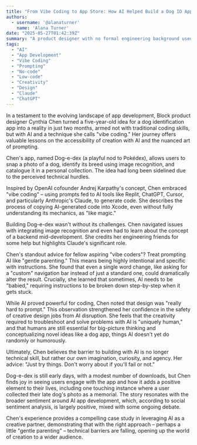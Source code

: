 ```yaml
---
title: "From Vibe Coding to App Store: How AI Helped Build a Dog ID App (and Why It Needs 'Parenting')"
authors:
  - username: '@alanaturner'
    name: 'Alana Turner'
date: "2025-05-27T01:42:39Z"
summary: "A product designer with no formal engineering background used AI to build a dog identification app, coining the term 'vibe coding' and sharing surprising insights into prompting AI."
tags:
  - "AI"
  - "App Development"
  - "Vibe Coding"
  - "Prompting"
  - "No-code"
  - "Low-code"
  - "Creativity"
  - "Design"
  - "Claude"
  - "ChatGPT"
---
```


In a testament to the evolving landscape of app development, Block product designer Cynthia Chen turned a five-year-old idea for a dog identification app into a reality in just two months, armed not with traditional coding skills, but with AI and a technique she calls "vibe coding." Her journey offers valuable lessons on the accessibility of creation with AI and the nuanced art of prompting.

Chen's app, named Dog-e-dex (a playful nod to Pokédex), allows users to snap a photo of a dog, identify its breed using image recognition, and catalogue it in a personal collection. The idea had long been sidelined due to the perceived technical hurdles.

Inspired by OpenAI cofounder Andrej Karpathy's concept, Chen embraced "vibe coding" – using prompts fed to AI tools like Replit, ChatGPT, Cursor, and particularly Anthropic's Claude, to generate code. She describes the process of copying AI-generated code into Xcode, even without fully understanding its mechanics, as "like magic."

Building Dog-e-dex wasn't without its challenges. Chen navigated issues with integrating image recognition and even had to learn about the concept of a backend mid-development. She credits her engineering friends for some help but highlights Claude's significant role.

Chen's standout advice for fellow aspiring "vibe coders"? Treat prompting AI like "gentle parenting." This means being highly intentional and specific with instructions. She found that even a single word change, like asking for a "custom" navigation bar instead of just a standard one, could dramatically alter the result. Crucially, she learned that sometimes, AI needs to be "babied," requiring instructions to be broken down step-by-step when it gets stuck.

While AI proved powerful for coding, Chen noted that design was "really hard to prompt." This observation strengthened her confidence in the safety of creative design jobs from AI disruption. She feels that the creativity required to troubleshoot and solve problems with AI is "uniquely human," and that humans are still essential for big-picture thinking and conceptualizing novel ideas like a dog app, things AI doesn't yet do randomly or humorously.

Ultimately, Chen believes the barrier to building with AI is no longer technical skill, but rather our own imagination, curiosity, and agency. Her advice: "Just try things. Don't worry about if you'll fail or not."

Dog-e-dex is still early days, with a modest number of downloads, but Chen finds joy in seeing users engage with the app and how it adds a positive element to their lives, including one touching instance where a user collected their late dog's photo as a memorial. The story resonates with the broader sentiment around AI app development, which, according to social sentiment analysis, is largely positive, mixed with some ongoing debate.

Chen's experience provides a compelling case study in leveraging AI as a creative partner, demonstrating that with the right approach – perhaps a little "gentle parenting" – technical barriers are falling, opening up the world of creation to a wider audience.
